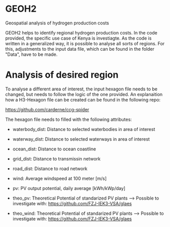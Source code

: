 # GEOH2
Geospatial analysis of hydrogen production costs

GEOH2 helps to identify regional hydrogen production costs. In the code provided, the specific use case of Kenya is investiagte. As the code is written in a generalized way, it is possible to analyse all sorts of regions. For this, adjustments to the input data file, which can be found in the folder "Data", have to be made.

# Analysis of desired region

To analyse a different area of interest, the input hexagon file needs to be changed, but needs to follow the logic of the one provided. An explanaition how a H3-Hexagon file can be created can be found in the following repo:

https://github.com/carderne/ccg-spider

The hexagon file needs to filled with the following attributes:

  - waterbody_dist: Distance to selected waterbodies in area of interest
  - waterway_dist: Distance to selected waterways in area of interest
  - ocean_dist: Distance to ocean coastline 
  
  - grid_dist: Distance to transmissin network
  
  - road_dist: Distance to road network
  
  - wind: Average windspeed at 100 meter [m/s]
  - pv: PV output potential, daily average [kWh/kWp/day]
  
  - theo_pv: Theoretical Potential of standarized PV plants       --> Possible to investigate with: https://github.com/FZJ-IEK3-VSA/glaes
  - theo_wind: Theoretical Potential of standarized PV plants     --> Possible to investigate with: https://github.com/FZJ-IEK3-VSA/glaes
  
  
  
  
  
